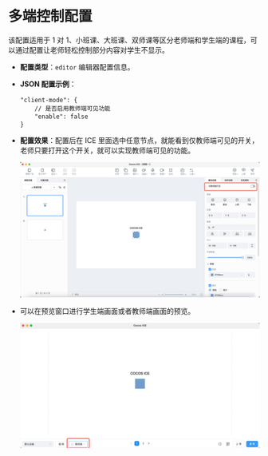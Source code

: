 # 多端控制配置

该配置适用于 1 对 1、小班课、大班课、双师课等区分老师端和学生端的课程，可以通过配置让老师轻松控制部分内容对学生不显示。

- **配置类型**：`editor` 编辑器配置信息。

- **JSON 配置示例**：

    ```
    "client-mode": {
        // 是否启用教师端可见功能
        "enable": false
    }
    ```

- **配置效果**：配置后在 ICE 里面选中任意节点，就能看到仅教师端可见的开关，老师只要打开这个开关，就可以实现教师端可见的功能。

    ![教师端可见](img/teacher.png)

- 可以在预览窗口进行学生端画面或者教师端画面的预览。

    ![预览](img/preview.png)
